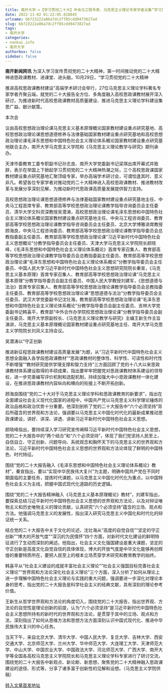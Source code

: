```yaml
---
title: 南开大学->【学习贯彻二十大】中央马工程专家、马克思主义理论专家学者云集“学习贯彻党的二十大精神 推进高校思政课教材建设”高端学术研讨会 | nankai.info
date: 2022-11-02 01:22:05.018845
urlname: bb723222a06a7dc2ff85cdd9473827ad
slug: bb723222a06a7dc2ff85cdd9473827ad
tags: 
- 南开大学
categories:
- nankai.info
- 南开大学
authorbox: false
sidebar: false
---
```

**南开新闻网讯** 为深入学习宣传贯彻党的二十大精神，第一时间推动党的二十大精神进思政课教材、进课堂、进头脑，10月29日，“学习贯彻党的二十大精神

推进高校思政课教材建设”高端学术研讨会举行，27位马克思主义理论学科著名专家学者齐聚云端，就党的二十大报告全方位、多角度融入高校思政课教材展开深入研讨，为推进新时代高校思政课教材高质量建设、推进马克思主义理论学科建设集思广益、献计献策。

本次会
<!--more-->
议由高校思想政治理论课马克思主义基本原理概论国家教材建设重点研究基地、高校思想政治理论课思想道德修养与法律基础国家教材建设重点研究基地和高校思想政治理论课毛泽东思想和中国特色社会主义理论体系概论国家教材建设重点研究基地联合主办，南开大学马克思主义学院和《马克思主义理论教学与研究》期刊承办。

天津市委教育工委专职副书记孙志良、南开大学党委副书记梁琪出席开幕式并致辞，表示在举国上下掀起学习贯彻党的二十大精神热潮之际，三个高校思政课国家教材建设重点研究基地汇聚顶级专家，举办高端学术研讨会，可谓恰逢其时、意义非凡。希望各位专家学者对推动党的二十大精神进入高校思政课教材、推进教材改革与发展分享深刻见解，为推动新时代思政课高质量发展提供智力支持。

高校思想政治理论课思想道德修养与法律基础国家教材建设重点研究基地主任、中央马工程首席专家、教育部高等学校思想政治理论课教学指导咨询委员会主任委员、清华大学文科资深教授吴潜涛，高校思想政治理论课毛泽东思想和中国特色社会主义理论体系概论国家教材建设重点研究基地主任、中央马工程咨询委员、教育部高等学校思想政治理论课教学指导咨询委员会主任委员、北京大学博雅讲席教授顾海良，中央马工程咨询委员、教育部高等学校思想政治理论课教学指导委员会总教指委副主任委员、教育部高等学校思想政治理论课“习近平新时代中国特色社会主义思想概论”分教学指导委员会主任委员、天津大学马克思主义学院院长颜晓峰，《毛泽东思想和中国特色社会主义理论体系概论》首席专家召集人、教育部高等学校思想政治理论课教学指导委员会总教指委副主任委员、教育部高等学校思想政治理论课“毛泽东思想和中国特色社会主义理论体系概论”分教学指导委员会主任委员、中国人民大学习近平新时代中国特色社会主义思想研究院院长秦宣，《马克思主义基本原理》首席专家召集人、教育部高等学校思想政治理论课“马克思主义基本原理”分教学指导委员会副主任委员、中国人民大学教授刘建军，《思想道德与法治》首席专家召集人、教育部高等学校思想政治理论课教学指导委员会总教指委主任委员、教育部高等学校思想政治理论课“思想道德与法治”分教学指导委员会主任委员、武汉大学党委副书记沈壮海，教育部高等学校思想政治理论课“毛泽东思想和中国特色社会主义理论体系概论”分教学指导委员会副主任委员、吉林大学党委副书记韩喜平，教育部“中外合作办学院校思想政治理论课”分教学指导委员会副主任委员、南开大学原副校长、《马克思主义理论教学与研究》主编王新生作主旨演讲，马克思主义基本原理概论国家教材建设重点研究基地主任、南开大学马克思主义学院院长刘凤义主持会议。

吴潜涛以“守正创新

推进新征程思政课教材建设高质量发展”为题，从“习近平新时代中国特色社会主义思想全面融入各学段思政课教材”“思政课教材的整体性、科学性、可读性和时代性不断增强”“教材研究提供学理支撑和智力支持”三方面回顾了党的十八大以来思政课教材体系建设取得的丰硕成果，指出要牢牢把握党对思政课教材体系建设的领导权，进一步完善编写评价机制和选配机制，持续加强大中小思政课教材一体化建设，在推进思政课教材内容纵向和横向的衔接上不断开拓创新。

顾海良围绕“党的二十大对于马克思主义理论学科和思政课教育的新要求”，指出在全面建设社会主义现代化国家的进程中，中国共产党以马克思主义科学理论锤炼的政治品格和政治优势十分重要。他深刻剖析了党的二十大报告中“六个必须坚持”背后所蕴含的世界观和方法论，强调要以马克思主义中国化时代化的最新成果推动思政课建设，讲好、讲深、讲透、讲新习近平新时代中国特色社会主义思想。

颜晓峰指出，要持续深入学习研究宣传阐释习近平新时代中国特色社会主义思想，党的二十大报告中的“两个结合”和“六个必须坚持”，体现了我们党坚持人民至上、自信自立、守正创新、问题导向、系统观念和胸怀天下的马克思主义的世界观和方法论，习近平新时代中国特色社会主义思想的世界观和方法论体现了鲜明的中国特色、时代特征。

围绕“党的二十大报告融入《毛泽东思想和中国特色社会主义理论体系概论》教材”，秦宣指出，要以“实现中华民族伟大复兴”为主题，明确中国共产党在不同时期面临的主要任务，提炼时代课题，以马克思主义中国化时代化为重点，以中国特色社会主义为主线，把握中国式现代化道路的历史逻辑。

围绕“党的二十大报告精神融入《马克思主义基本原理概论》教材”，刘建军指出，要探索总结习近平新时代中国特色社会主义思想的世界观和方法论，以及对辩证唯物主义和历史唯物主义的理论贡献，认真研究“六个必须坚持”蕴含的立场、观点和方法。他强调马克思主义的发展性，指出深入研究马克思主义中国化和时代化的辩证统一关系。

结合党的二十大报告中关于文化的论述，沈壮海从“高度的自觉自信”“坚定的守正创新”“博大的开放气度”“深沉的为民情怀”四个方面，对新时代文化建设的鲜明特征进行了生动而深刻的阐述。他指出，社会主义文化强国建设是重大课题，坚定的守正创新是高度文化自觉自信的具体体现，博大的开放气度是中华文化能够再创辉煌的重要特质所在，要把人民至上的根本立场贯穿学术研究和教育教学的始终。

韩喜平从“社会主义建设的成就丰富社会主义理论”“社会主义强国目标完善社会主义理论”“世界观和方法论深化社会主义理论”三个方面，深入分析了如何从理论上进一步理解中国特色社会主义理论与实践的重大问题，强调要进一步深化对理论本身的思考，指出党的二十大报告是科学社会主义的经典文献，具有深刻的理论参考价值。

王新生从哲学世界观和方法论的角度切入，围绕党的二十大报告，指出世界观、方法论的自觉性是理论创新的前提，认为“六个必须坚持”是习近平新时代中国特色社会主义思想所持有的新时代的世界观和方法论，是贯穿于其中的立场、观点和方法，深刻指出了如何从思维方法和思想方法方面深刻认识中国式现代化、推进中华民族伟大复兴的中心任务。

当天下午，来自北京大学、清华大学、中国人民大学、复旦大学、吉林大学、西安交通大学、北京师范大学、兰州大学、华中师范大学、大连理工大学、天津师范大学、中山大学、中国农业大学、中国政法大学、河北师范大学、广西大学、南开大学等全国各高校马克思主义学院院长和马克思主义理论学科专家进行了研讨交流，围绕党的二十大报告中新观点、新论断、新思想，聚焦党的二十大精神融入思政课建设的途径、形式等，分享了诸多富于创新性的见解和设想。（马克思主义学院供稿）



[转入文章首发地址](http://news.nankai.edu.cn/ywsd/system/2022/10/31/030053378.shtml)